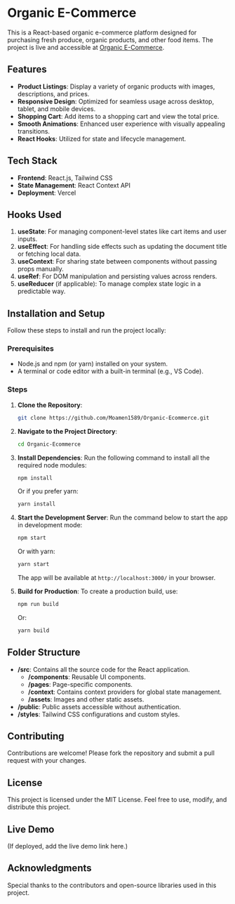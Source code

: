 # Organic E-Commerce

This is a React-based organic e-commerce platform designed for purchasing fresh produce, organic products, and other food items. The project is live and accessible at [Organic E-Commerce](https://github.com/Moamen1589/Organic-Ecommerce.git).

## Features
- **Product Listings**: Display a variety of organic products with images, descriptions, and prices.
- **Responsive Design**: Optimized for seamless usage across desktop, tablet, and mobile devices.
- **Shopping Cart**: Add items to a shopping cart and view the total price.
- **Smooth Animations**: Enhanced user experience with visually appealing transitions.
- **React Hooks**: Utilized for state and lifecycle management.

## Tech Stack
- **Frontend**: React.js, Tailwind CSS
- **State Management**: React Context API
- **Deployment**: Vercel

## Hooks Used
1. **useState**: For managing component-level states like cart items and user inputs.
2. **useEffect**: For handling side effects such as updating the document title or fetching local data.
3. **useContext**: For sharing state between components without passing props manually.
4. **useRef**: For DOM manipulation and persisting values across renders.
5. **useReducer** (if applicable): To manage complex state logic in a predictable way.

## Installation and Setup
Follow these steps to install and run the project locally:

### Prerequisites
- Node.js and npm (or yarn) installed on your system.
- A terminal or code editor with a built-in terminal (e.g., VS Code).

### Steps
1. **Clone the Repository**:
   ```bash
   git clone https://github.com/Moamen1589/Organic-Ecommerce.git
   ```

2. **Navigate to the Project Directory**:
   ```bash
   cd Organic-Ecommerce
   ```

3. **Install Dependencies**:
   Run the following command to install all the required node modules:
   ```bash
   npm install
   ```
   Or if you prefer yarn:
   ```bash
   yarn install
   ```

4. **Start the Development Server**:
   Run the command below to start the app in development mode:
   ```bash
   npm start
   ```
   Or with yarn:
   ```bash
   yarn start
   ```
   The app will be available at `http://localhost:3000/` in your browser.

5. **Build for Production**:
   To create a production build, use:
   ```bash
   npm run build
   ```
   Or:
   ```bash
   yarn build
   ```

## Folder Structure
- **/src**: Contains all the source code for the React application.
  - **/components**: Reusable UI components.
  - **/pages**: Page-specific components.
  - **/context**: Contains context providers for global state management.
  - **/assets**: Images and other static assets.
- **/public**: Public assets accessible without authentication.
- **/styles**: Tailwind CSS configurations and custom styles.

## Contributing
Contributions are welcome! Please fork the repository and submit a pull request with your changes.

## License
This project is licensed under the MIT License. Feel free to use, modify, and distribute this project.

## Live Demo
(If deployed, add the live demo link here.)

## Acknowledgments
Special thanks to the contributors and open-source libraries used in this project.

